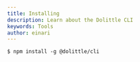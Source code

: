 ```yaml
---
title: Installing
description: Learn about the Dolittle CLI
keywords: Tools
author: einari
---
```


```shell
$ npm install -g @dolittle/cli
```

